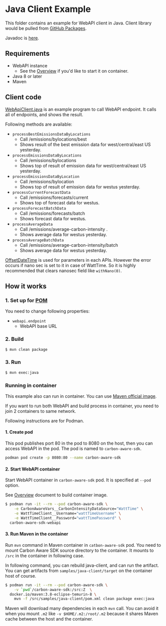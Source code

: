 # Java Client Example

This folder contains an example for WebAPI client in Java. Client library would be pulled from [GitHub Packages](https://github.com/orgs/Green-Software-Foundation/packages?repo_name=carbon-aware-sdk).

Javadoc is [here](https://carbon-aware-sdk.greensoftware.foundation/client-apidocs/1.0.0/java).

## Requirements

- WebAPI instance
  - See the [Overview](../../docs/overview.md#publish-webapi-with-container) if you'd like to start it on container.
- Java 8 or later
- Maven

## Client code

[WebApiClient.java](src/main/java/example/foundation/greensoftware/carbonawaresdk/WebApiClient.java) is an example program to call WebAPI endpoint. It calls all of endpoints, and shows the result.

Following methods are available:

- `processBestEmissionsDataByLocations`
  - Call /emissions/bylocations/best
  - Shows result of the best emission data for west/central/east US yesterday.
- `processEmissionsDataByLocations`
  - Call /emissions/bylocations
  - Shows top of result of emission data for west/central/east US yesterday.
- `processEmissionsDataByLocation`
  - Call /emissions/bylocation
  - Shows top of result of emission data for westus yesterday.
- `processCurrentForecastData`
  - Call /emissions/forecasts/current
  - Shows top of forecast data for westus.
- `processForecastBatchData`
  - Call /emissions/forecasts/batch
  - Shows forecast data for westus.
- `processAverageData`
  - Call /emissions/average-carbon-intensity .
  - Shows average data for westus yesterday.
- `processAverageBatchData`
  - Call /emissions/average-carbon-intensity/batch
  - Shows average data for westus yesterday.

[OffsetDateTime](https://docs.oracle.com/javase/8/docs/api/java/time/OffsetDateTime.html) is used for parameters in each APIs. However the error occurs if nano sec is set to it in case of WattTime. So it is highly recommended that clears nanosec field like `withNano(0)`.

## How it works

### 1. Set up for [POM](pom.xml)

You need to change following properties:

- `webapi.endpoint`
  - WebAPI base URL

### 2. Build

```sh
$ mvn clean package
```

### 3. Run

```sh
$ mvn exec:java
```

### Running in container

This example also can run in container. You can use [Maven official image](https://hub.docker.com/_/maven).

If you want to run both WebAPI and build process in container, you need to join 2 containers to same network.

Following instructions are for Podman.

#### 1. Create pod

This pod publishes port 80 in the pod to 8080 on the host, then you can access WebAPI in the pod. The pod is named to `carbon-aware-sdk`.

```sh
podman pod create -p 8080:80 --name carbon-aware-sdk
```

#### 2. Start WebAPI container

Start WebAPI container in `carbon-aware-sdk` pod. It is specified at `--pod` option.

See [Overview](../../docs/overview.md) document to build container image.

```sh
$ podman run -it --rm --pod carbon-aware-sdk \
    -e CarbonAwareVars__CarbonIntensityDataSource="WattTime" \
    -e WattTimeClient__Username="wattTimeUsername" \
    -e WattTimeClient__Password="wattTimePassword" \
  carbon-aware-sdk-webapi
```

#### 3. Run Maven in the container

Run `mvn` command in Maven container in `catbon-aware-sdk` pod. You need to mount Carbon Aware SDK source directory to the container. It mounts to `/src` in the container in following case.

In following command, you can rebuild java-client, and can run the artifact. You can get artifacts from `samples/java-client/target` on the container host of course.

```sh
$ podman run -it --rm --pod carbon-aware-sdk \
    -v `pwd`/carbon-aware-sdk:/src:Z  \
  docker.io/maven:3.8-eclipse-temurin-8 \
    mvn -f /src/samples/java-client/pom.xml clean package exec:java
```

Maven will download many dependencies in each `mvn` call. You can avoid it when you mount `.m2` like `-v $HOME/.m2:/root/.m2` because it shares Maven cache between the host and the container.
